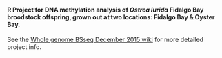 #### R Project for DNA methylation analysis of _Ostrea lurida_ Fidalgo Bay broodstock offspring, grown out at two locations: Fidalgo Bay & Oyster Bay.

See the [Whole genome BSseq December 2015 wiki](https://github.com/RobertsLab/project-olympia.oyster-genomic/wiki/Whole-genome-BSseq-December-2015) for more detailed project info.
